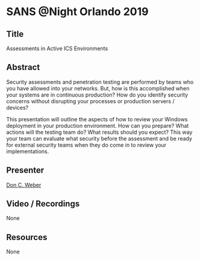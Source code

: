 # SANS @Night Orlando 2019

## Title

Assessments in Active ICS Environments

## Abstract
 
Security assessments and penetration testing are performed by teams who you have allowed into your networks. But, how is this accomplished when your systems are in continuous production? How do you identify security concerns without disrupting your processes or production servers / devices?

This presentation will outline the aspects of how to review your Windows deployment in your production environment. How can you prepare? What actions will the testing team do? What results should you expect? This way your team can evaluate what security before the assessment and be ready for external security teams when they do come in to review your implementations.

## Presenter

[Don C. Weber](https://twitter.com/cutaway)

## Video / Recordings

None

## Resources

None
